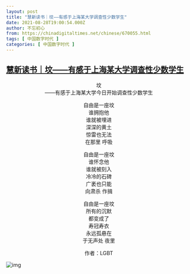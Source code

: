 ```yaml
---
layout: post
title: "慧新读书｜坟——有感于上海某大学调查性少数学生"
date: 2021-08-28T19:00:54.000Z
author: 不忘初心
from: https://chinadigitaltimes.net/chinese/670055.html
tags: [ 中国数字时代 ]
categories: [ 中国数字时代 ]
---
```

<!--1630177254000-->
[慧新读书｜坟——有感于上海某大学调查性少数学生](https://chinadigitaltimes.net/chinese/670055.html)
------

<div>
<div align="center">坟<br />——有感于上海某大学今日开始调查性少数学生</p><p>自由是一座坟<br />谁拥抱他<br />谁就被埋进<br />深深的黄土<br />惊雷也无法<br />在那里 呼吸</p><p>自由是一座坟<br />谁怀念他<br />谁就被刻入<br />冷冷的石碑<br />广袤也只能<br />向肃杀 作揖</p><p>自由是一座坟<br />所有的沉默<br />都变成了<br />寿冠寿衣<br />永远孤悬在<br />于无声处 夜里</p><p>作者：LGBT</p></div><p></p><p><img src="https://chinadigitaltimes.net/chinese/files/2021/08/post-670055-612914f5e0d08." alt="img" /></p>
</div>
